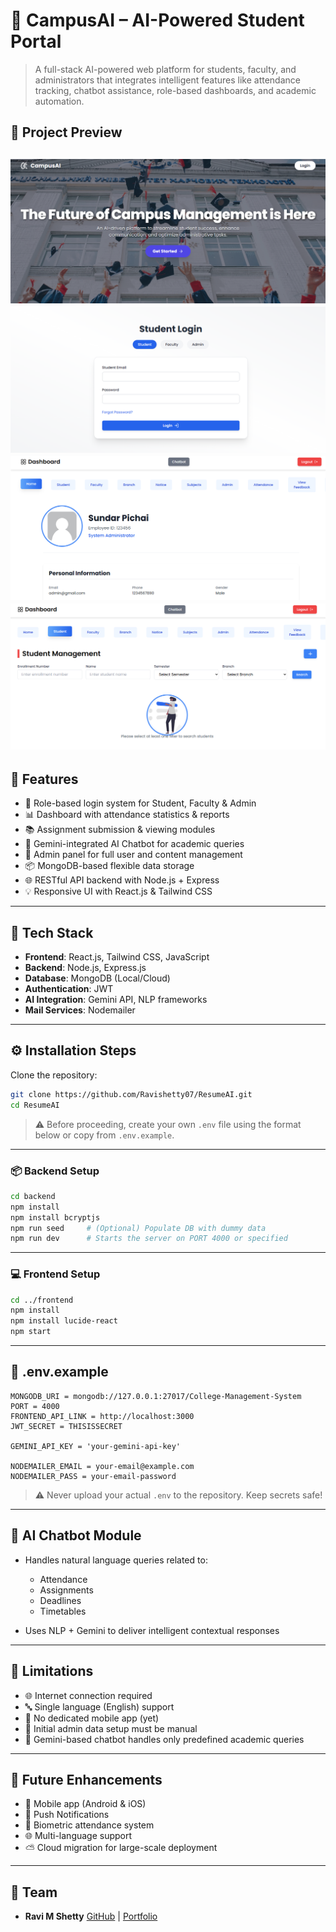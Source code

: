 
# 🧠 CampusAI – AI-Powered Student Portal

> A full-stack AI-powered web platform for students, faculty, and administrators that integrates intelligent features like attendance tracking, chatbot assistance, role-based dashboards, and academic automation.

## 📸 Project Preview

![CampusAi Preview](frontend/public/images/image.png)
![CampusAi Preview](frontend/public/images/image2.png)
![CampusAi Preview](frontend/public/images/image3.png)
![CampusAi Preview](frontend/public/images/image4.png)
--- 

## 🚀 Features

- 🔐 Role-based login system for Student, Faculty & Admin
- 📊 Dashboard with attendance statistics & reports
- 📚 Assignment submission & viewing modules
- 🤖 Gemini-integrated AI Chatbot for academic queries
- 🧾 Admin panel for full user and content management
- 📦 MongoDB-based flexible data storage
- 🌐 RESTful API backend with Node.js + Express
- 💡 Responsive UI with React.js & Tailwind CSS

---

## 🧩 Tech Stack

- **Frontend**: React.js, Tailwind CSS, JavaScript
- **Backend**: Node.js, Express.js
- **Database**: MongoDB (Local/Cloud)
- **Authentication**: JWT
- **AI Integration**: Gemini API, NLP frameworks
- **Mail Services**: Nodemailer

---

## ⚙️ Installation Steps

Clone the repository:

```bash
git clone https://github.com/Ravishetty07/ResumeAI.git
cd ResumeAI
````

> ⚠️ Before proceeding, create your own `.env` file using the format below or copy from `.env.example`.

---

### 📦 Backend Setup

```bash
cd backend
npm install
npm install bcryptjs
npm run seed     # (Optional) Populate DB with dummy data
npm run dev      # Starts the server on PORT 4000 or specified
```

---

### 💻 Frontend Setup

```bash
cd ../frontend
npm install
npm install lucide-react
npm start
```

---

## 🔐 .env.example

```env
MONGODB_URI = mongodb://127.0.0.1:27017/College-Management-System
PORT = 4000
FRONTEND_API_LINK = http://localhost:3000
JWT_SECRET = THISISSECRET

GEMINI_API_KEY = 'your-gemini-api-key'

NODEMAILER_EMAIL = your-email@example.com
NODEMAILER_PASS = your-email-password
```

> ⚠️ Never upload your actual `.env` to the repository. Keep secrets safe!

---

## 🧠 AI Chatbot Module

* Handles natural language queries related to:

  * Attendance
  * Assignments
  * Deadlines
  * Timetables
* Uses NLP + Gemini to deliver intelligent contextual responses

---

## 📌 Limitations

* 🌐 Internet connection required
* 🔤 Single language (English) support
* 📱 No dedicated mobile app (yet)
* 📂 Initial admin data setup must be manual
* 🧠 Gemini-based chatbot handles only predefined academic queries

---

## 🔮 Future Enhancements

* 📲 Mobile app (Android & iOS)
* 🔔 Push Notifications
* 🧬 Biometric attendance system
* 🌐 Multi-language support
* ⛅ Cloud migration for large-scale deployment


---

## 👥 Team

* **Ravi M Shetty**
  [GitHub](https://github.com/Ravishetty07) | [Portfolio](https://ravishetty-portfolio.netlify.app)

